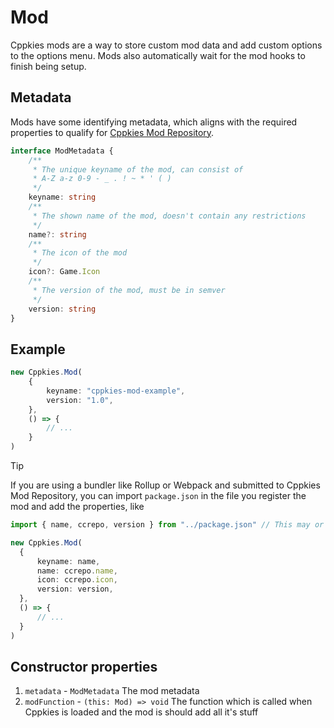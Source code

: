 # Mod

Cppkies mods are a way to store custom mod data and add custom options to the options menu. Mods also automatically wait for the mod hooks to finish being setup.

## Metadata

Mods have some identifying metadata, which aligns with the required properties to qualify for [Cppkies Mod Repository](CCRepo.md).

```ts
interface ModMetadata {
	/**
	 * The unique keyname of the mod, can consist of
	 * A-Z a-z 0-9 - _ . ! ~ * ' ( )
	 */
	keyname: string
	/**
	 * The shown name of the mod, doesn't contain any restrictions
	 */
	name?: string
	/**
	 * The icon of the mod
	 */
	icon?: Game.Icon
	/**
	 * The version of the mod, must be in semver
	 */
	version: string
}
```

## Example

```ts
new Cppkies.Mod(
	{
		keyname: "cppkies-mod-example",
		version: "1.0",
	},
	() => {
		// ...
	}
)
```

> [!TIP]
> If you are using a bundler like Rollup or Webpack and submitted to Cppkies Mod Repository, you can import `package.json` in the file you register the mod and add the properties, like
>
> ```ts
> import { name, ccrepo, version } from "../package.json" // This may or may not be the default export, refer to your bundler to how it's done
>
> new Cppkies.Mod(
> 	{
> 		keyname: name,
> 		name: ccrepo.name,
> 		icon: ccrepo.icon,
> 		version: version,
> 	},
> 	() => {
> 		// ...
> 	}
> )
> ```

## Constructor properties

1. `metadata` - `ModMetadata` The mod metadata
2. `modFunction` - `(this: Mod) => void` The function which is called when Cppkies is loaded and the mod is should add all it's stuff
